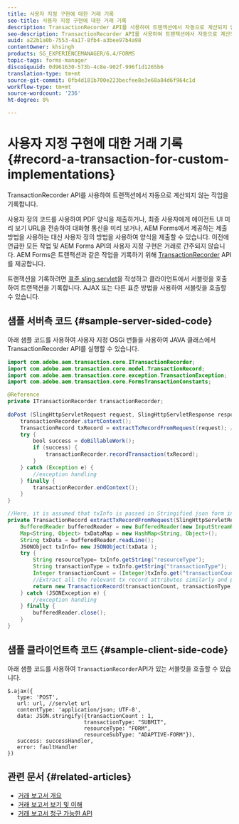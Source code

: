 ```yaml
---
title: 사용자 지정 구현에 대한 거래 기록
seo-title: 사용자 지정 구현에 대한 거래 기록
description: TransactionRecorder API를 사용하여 트랜잭션에서 자동으로 계산되지 않는 작업을 기록합니다.
seo-description: TransactionRecorder API를 사용하여 트랜잭션에서 자동으로 계산되지 않는 작업을 기록합니다.
uuid: a22b1a0b-7553-4a17-8fb4-a3bee97b4a98
contentOwner: khsingh
products: SG_EXPERIENCEMANAGER/6.4/FORMS
topic-tags: forms-manager
discoiquuid: 0d961630-573b-4c8e-902f-996f1d1265b6
translation-type: tm+mt
source-git-commit: 0fb4d181b700e223becfee8e3e68a84d6f964c1d
workflow-type: tm+mt
source-wordcount: '236'
ht-degree: 0%

---
```



# 사용자 지정 구현에 대한 거래 기록 {#record-a-transaction-for-custom-implementations}

TransactionRecorder API를 사용하여 트랜잭션에서 자동으로 계산되지 않는 작업을 기록합니다.

사용자 정의 코드를 사용하여 PDF 양식을 제출하거나, 최종 사용자에게 에이전트 UI 미리 보기 URL을 전송하여 대화형 통신을 미리 보거나, AEM Forms에서 제공하는 제출 방법을 사용하는 대신 사용자 정의 방법을 사용하여 양식을 제출할 수 있습니다. 이전에 언급한 모든 작업 및 AEM Forms API의 사용자 지정 구현은 거래로 간주되지 않습니다. AEM Forms은 트랜잭션과 같은 작업을 기록하기 위해 [TransactionRecorder](https://helpx.adobe.com/experience-manager/6-4/forms/javadocs/com/adobe/aem/transaction/core/ITransactionRecorder.html) API를 제공합니다.

트랜잭션을 기록하려면 [표준 sling servlet](https://helpx.adobe.com/experience-manager/using/custom-sling-servlets.html)을 작성하고 클라이언트에서 서블릿을 호출하여 트랜잭션을 기록합니다. AJAX 또는 다른 표준 방법을 사용하여 서블릿을 호출할 수 있습니다.

## 샘플 서버측 코드 {#sample-server-sided-code}

아래 샘플 코드를 사용하여 사용자 지정 OSGi 번들을 사용하여 JAVA 클래스에서 TransactionRecorder API를 실행할 수 있습니다.

```java
import com.adobe.aem.transaction.core.ITransactionRecorder;
import com.adobe.aem.transaction.core.model.TransactionRecord;
import com.adobe.aem.transaction.core.exception.TransactionException;
import com.adobe.aem.transaction.core.FormsTransactionConstants;

@Reference
private ITransactionRecorder transactionRecorder;
 
doPost (SlingHttpServletRequest request, SlingHttpServletResponse response) {
    transactionRecorder.startContext();
    TransactionRecord txRecord = extractTxRecordFromRequest(request); //extract transaction relevant data from request
    try {
        bool success = doBillableWork();
        if (success) {
            transactionRecorder.recordTransaction(txRecord);
        }
    } catch (Exception e) {
        //exception handling
    } finally {
        transactionRecorder.endContext();
    }
}

//Here, it is assumed that txInfo is passed in Stringified json form in the ajax call (in data parameter). You can pass txInfo from client in any way that you find suitable.
private TransactionRecord extractTxRecordFromRequest(SlingHttpServletRequest request) {
    BufferedReader bufferedReader = new BufferedReader(new InputStreamReader(request.getInputStream()));
    Map<String, Object> txDataMap = new HashMap<String, Object>();
    String txData = bufferedReader.readLine();
    JSONObject txInfo= new JSONObject(txData );
    try {
        String resourceType= txInfo.getString("resourceType");
        String transactionType = txInfo.getString("transactionType");
        Integer transactionCount = (Integer)txInfo.get("transactionCount");
        //Extract all the relevant tx record attributes similarly and pass them in Transaction Record constructor as per the java doc}
        return new TransactionRecord(transactionCount, transactionType, resourceType, ..);
    } catch (JSONException e) {
        //exception handling
    } finally {
        bufferedReader.close();
    }
}
```

## 샘플 클라이언트측 코드 {#sample-client-side-code}

아래 샘플 코드를 사용하여 `TransactionRecorder`API가 있는 서블릿을 호출할 수 있습니다.

```
$.ajax({
   type: 'POST',
   url: url, //servlet url
   contentType: 'application/json; UTF-8',
   data: JSON.stringify({transactionCount : 1, 
                        transactionType: "SUBMIT",
                        resourceType: "FORM",
                        resourceSubType: "ADAPTIVE-FORM"}),
   success: successHandler,
   error: faultHandler
})
```

## 관련 문서 {#related-articles}

* [거래 보고서 개요](/help/forms/using/transaction-reports-overview.md)
* [거래 보고서 보기 및 이해](/help/forms/using/viewing-and-understanding-transaction-reports.md)
* [거래 보고서 청구 가능한 API](/help/forms/using/transaction-reports-billable-apis.md)

